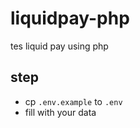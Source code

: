 # liquidpay-php
tes liquid pay using php


## step
* cp `.env.example` to `.env` 
* fill with your data